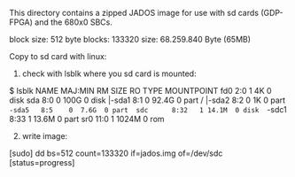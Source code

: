 This directory contains a zipped JADOS image for use with sd cards (GDP-FPGA) and the 680x0 SBCs.

block size: 512 byte
blocks:     133320
size:       68.259.840   Byte (65MB)


Copy to sd card with linux:

1) check with lsblk where you sd card is mounted:

$ lsblk 
NAME   MAJ:MIN RM  SIZE RO TYPE MOUNTPOINT
fd0      2:0    1    4K  0 disk 
sda      8:0    0  100G  0 disk 
|-sda1   8:1    0 92.4G  0 part /
|-sda2   8:2    0    1K  0 part 
`-sda5   8:5    0  7.6G  0 part 
sdc      8:32   1 14.1M  0 disk 
`-sdc1   8:33   1 13.6M  0 part 
sr0     11:0    1 1024M  0 rom  



2) write image:

 [sudo] dd bs=512 count=133320 if=jados.img of=/dev/sdc [status=progress]

